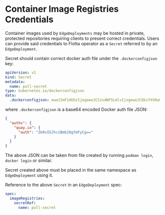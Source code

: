 # Container Image Registries Credentials

Container images used by `EdgeDeployments` may be hosted in private, protected repositories requiring clients to present 
correct credentials. Users can provide said credentials to Flotta operator as a `Secret` referred to by an `EdgeDeployment`.

Secret should contain correct docker auth file under the `.dockerconfigjson` key:
```yaml
apiVersion: v1
kind: Secret
metadata:
  name: pull-secret
type: kubernetes.io/dockerconfigjson
data:
  .dockerconfigjson: ewoJImF1dGhzIjogewoJCSJxdWF5LmlvIjogewoJCQkiYXV0aCI6ICJabTl2SUdKaGNpQm1iMjhnWW1GeUNnPT0iCgkJfQoJfQp9Cg==
```

where `.dockerconfigjson` is a base64 encoded Docker auth file JSON:

```json
{
  "auths": {
    "quay.io": {
      "auth": "Zm9vIGJhciBmb28gYmFyCg=="
    }
  }
}
```

The above JSON can be taken from file created by running `podman login`, `docker login` or similar.

Secret created above must be placed in the same namespace as `EdgeDeployment` using it. 

Reference to the above `Secret` in an `EdgeDeployment` spec: 

```yaml
spec:
  imageRegistries:
    secretRef:
      name: pull-secret
```